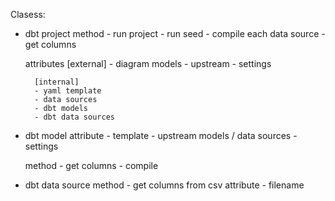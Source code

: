 


Clasess:
- dbt project
    method
        - run project
        - run seed
        - compile each data source
        - get columns

    attributes
        [external]
        - diagram
            models
                - upstream
                - settings

        [internal]
        - yaml template
        - data sources
        - dbt models
        - dbt data sources

- dbt model
    attribute
        - template
        - upstream models / data sources
        - settings

    method
        - get columns
        - compile

- dbt data source
    method
        - get columns from csv
    attribute
        - filename